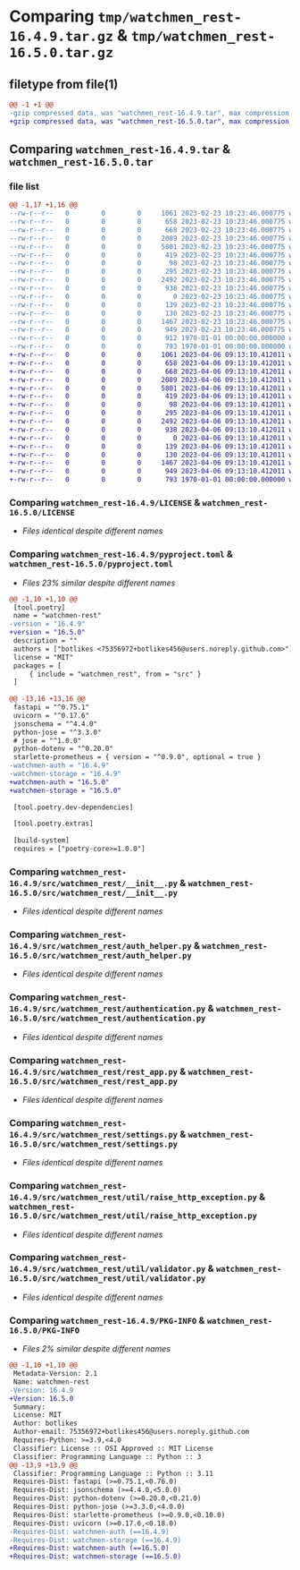 # Comparing `tmp/watchmen_rest-16.4.9.tar.gz` & `tmp/watchmen_rest-16.5.0.tar.gz`

## filetype from file(1)

```diff
@@ -1 +1 @@
-gzip compressed data, was "watchmen_rest-16.4.9.tar", max compression
+gzip compressed data, was "watchmen_rest-16.5.0.tar", max compression
```

## Comparing `watchmen_rest-16.4.9.tar` & `watchmen_rest-16.5.0.tar`

### file list

```diff
@@ -1,17 +1,16 @@
--rw-r--r--   0        0        0     1061 2023-02-23 10:23:46.000775 watchmen_rest-16.4.9/LICENSE
--rw-r--r--   0        0        0      658 2023-02-23 10:23:46.000775 watchmen_rest-16.4.9/pyproject.toml
--rw-r--r--   0        0        0      668 2023-02-23 10:23:46.000775 watchmen_rest-16.4.9/src/watchmen_rest/__init__.py
--rw-r--r--   0        0        0     2089 2023-02-23 10:23:46.000775 watchmen_rest-16.4.9/src/watchmen_rest/auth_helper.py
--rw-r--r--   0        0        0     5801 2023-02-23 10:23:46.000775 watchmen_rest-16.4.9/src/watchmen_rest/authentication.py
--rw-r--r--   0        0        0      419 2023-02-23 10:23:46.000775 watchmen_rest-16.4.9/src/watchmen_rest/cors.py
--rw-r--r--   0        0        0       98 2023-02-23 10:23:46.000775 watchmen_rest-16.4.9/src/watchmen_rest/exceptions.py
--rw-r--r--   0        0        0      295 2023-02-23 10:23:46.000775 watchmen_rest-16.4.9/src/watchmen_rest/prometheus.py
--rw-r--r--   0        0        0     2492 2023-02-23 10:23:46.000775 watchmen_rest-16.4.9/src/watchmen_rest/rest_app.py
--rw-r--r--   0        0        0      938 2023-02-23 10:23:46.000775 watchmen_rest-16.4.9/src/watchmen_rest/settings.py
--rw-r--r--   0        0        0        0 2023-02-23 10:23:46.000775 watchmen_rest-16.4.9/src/watchmen_rest/system/__init__.py
--rw-r--r--   0        0        0      139 2023-02-23 10:23:46.000775 watchmen_rest-16.4.9/src/watchmen_rest/system/health_router.py
--rw-r--r--   0        0        0      130 2023-02-23 10:23:46.000775 watchmen_rest-16.4.9/src/watchmen_rest/util/__init__.py
--rw-r--r--   0        0        0     1467 2023-02-23 10:23:46.000775 watchmen_rest-16.4.9/src/watchmen_rest/util/raise_http_exception.py
--rw-r--r--   0        0        0      949 2023-02-23 10:23:46.000775 watchmen_rest-16.4.9/src/watchmen_rest/util/validator.py
--rw-r--r--   0        0        0      912 1970-01-01 00:00:00.000000 watchmen_rest-16.4.9/setup.py
--rw-r--r--   0        0        0      793 1970-01-01 00:00:00.000000 watchmen_rest-16.4.9/PKG-INFO
+-rw-r--r--   0        0        0     1061 2023-04-06 09:13:10.412011 watchmen_rest-16.5.0/LICENSE
+-rw-r--r--   0        0        0      658 2023-04-06 09:13:10.412011 watchmen_rest-16.5.0/pyproject.toml
+-rw-r--r--   0        0        0      668 2023-04-06 09:13:10.412011 watchmen_rest-16.5.0/src/watchmen_rest/__init__.py
+-rw-r--r--   0        0        0     2089 2023-04-06 09:13:10.412011 watchmen_rest-16.5.0/src/watchmen_rest/auth_helper.py
+-rw-r--r--   0        0        0     5801 2023-04-06 09:13:10.412011 watchmen_rest-16.5.0/src/watchmen_rest/authentication.py
+-rw-r--r--   0        0        0      419 2023-04-06 09:13:10.412011 watchmen_rest-16.5.0/src/watchmen_rest/cors.py
+-rw-r--r--   0        0        0       98 2023-04-06 09:13:10.412011 watchmen_rest-16.5.0/src/watchmen_rest/exceptions.py
+-rw-r--r--   0        0        0      295 2023-04-06 09:13:10.412011 watchmen_rest-16.5.0/src/watchmen_rest/prometheus.py
+-rw-r--r--   0        0        0     2492 2023-04-06 09:13:10.412011 watchmen_rest-16.5.0/src/watchmen_rest/rest_app.py
+-rw-r--r--   0        0        0      938 2023-04-06 09:13:10.412011 watchmen_rest-16.5.0/src/watchmen_rest/settings.py
+-rw-r--r--   0        0        0        0 2023-04-06 09:13:10.412011 watchmen_rest-16.5.0/src/watchmen_rest/system/__init__.py
+-rw-r--r--   0        0        0      139 2023-04-06 09:13:10.412011 watchmen_rest-16.5.0/src/watchmen_rest/system/health_router.py
+-rw-r--r--   0        0        0      130 2023-04-06 09:13:10.412011 watchmen_rest-16.5.0/src/watchmen_rest/util/__init__.py
+-rw-r--r--   0        0        0     1467 2023-04-06 09:13:10.412011 watchmen_rest-16.5.0/src/watchmen_rest/util/raise_http_exception.py
+-rw-r--r--   0        0        0      949 2023-04-06 09:13:10.412011 watchmen_rest-16.5.0/src/watchmen_rest/util/validator.py
+-rw-r--r--   0        0        0      793 1970-01-01 00:00:00.000000 watchmen_rest-16.5.0/PKG-INFO
```

### Comparing `watchmen_rest-16.4.9/LICENSE` & `watchmen_rest-16.5.0/LICENSE`

 * *Files identical despite different names*

### Comparing `watchmen_rest-16.4.9/pyproject.toml` & `watchmen_rest-16.5.0/pyproject.toml`

 * *Files 23% similar despite different names*

```diff
@@ -1,10 +1,10 @@
 [tool.poetry]
 name = "watchmen-rest"
-version = "16.4.9"
+version = "16.5.0"
 description = ""
 authors = ["botlikes <75356972+botlikes456@users.noreply.github.com>"]
 license = "MIT"
 packages = [
     { include = "watchmen_rest", from = "src" }
 ]
 
@@ -13,16 +13,16 @@
 fastapi = "^0.75.1"
 uvicorn = "^0.17.6"
 jsonschema = "^4.4.0"
 python-jose = "^3.3.0"
 # jose = "^1.0.0"
 python-dotenv = "^0.20.0"
 starlette-prometheus = { version = "^0.9.0", optional = true }
-watchmen-auth = "16.4.9"
-watchmen-storage = "16.4.9"
+watchmen-auth = "16.5.0"
+watchmen-storage = "16.5.0"
 
 [tool.poetry.dev-dependencies]
 
 [tool.poetry.extras]
 
 [build-system]
 requires = ["poetry-core>=1.0.0"]
```

### Comparing `watchmen_rest-16.4.9/src/watchmen_rest/__init__.py` & `watchmen_rest-16.5.0/src/watchmen_rest/__init__.py`

 * *Files identical despite different names*

### Comparing `watchmen_rest-16.4.9/src/watchmen_rest/auth_helper.py` & `watchmen_rest-16.5.0/src/watchmen_rest/auth_helper.py`

 * *Files identical despite different names*

### Comparing `watchmen_rest-16.4.9/src/watchmen_rest/authentication.py` & `watchmen_rest-16.5.0/src/watchmen_rest/authentication.py`

 * *Files identical despite different names*

### Comparing `watchmen_rest-16.4.9/src/watchmen_rest/rest_app.py` & `watchmen_rest-16.5.0/src/watchmen_rest/rest_app.py`

 * *Files identical despite different names*

### Comparing `watchmen_rest-16.4.9/src/watchmen_rest/settings.py` & `watchmen_rest-16.5.0/src/watchmen_rest/settings.py`

 * *Files identical despite different names*

### Comparing `watchmen_rest-16.4.9/src/watchmen_rest/util/raise_http_exception.py` & `watchmen_rest-16.5.0/src/watchmen_rest/util/raise_http_exception.py`

 * *Files identical despite different names*

### Comparing `watchmen_rest-16.4.9/src/watchmen_rest/util/validator.py` & `watchmen_rest-16.5.0/src/watchmen_rest/util/validator.py`

 * *Files identical despite different names*

### Comparing `watchmen_rest-16.4.9/PKG-INFO` & `watchmen_rest-16.5.0/PKG-INFO`

 * *Files 2% similar despite different names*

```diff
@@ -1,10 +1,10 @@
 Metadata-Version: 2.1
 Name: watchmen-rest
-Version: 16.4.9
+Version: 16.5.0
 Summary: 
 License: MIT
 Author: botlikes
 Author-email: 75356972+botlikes456@users.noreply.github.com
 Requires-Python: >=3.9,<4.0
 Classifier: License :: OSI Approved :: MIT License
 Classifier: Programming Language :: Python :: 3
@@ -13,9 +13,9 @@
 Classifier: Programming Language :: Python :: 3.11
 Requires-Dist: fastapi (>=0.75.1,<0.76.0)
 Requires-Dist: jsonschema (>=4.4.0,<5.0.0)
 Requires-Dist: python-dotenv (>=0.20.0,<0.21.0)
 Requires-Dist: python-jose (>=3.3.0,<4.0.0)
 Requires-Dist: starlette-prometheus (>=0.9.0,<0.10.0)
 Requires-Dist: uvicorn (>=0.17.6,<0.18.0)
-Requires-Dist: watchmen-auth (==16.4.9)
-Requires-Dist: watchmen-storage (==16.4.9)
+Requires-Dist: watchmen-auth (==16.5.0)
+Requires-Dist: watchmen-storage (==16.5.0)
```

